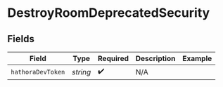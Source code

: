 # DestroyRoomDeprecatedSecurity


## Fields

| Field              | Type               | Required           | Description        | Example            |
| ------------------ | ------------------ | ------------------ | ------------------ | ------------------ |
| `hathoraDevToken`  | *string*           | :heavy_check_mark: | N/A                |                    |